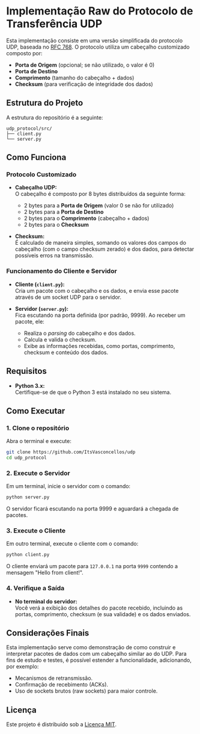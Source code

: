 # Implementação Raw do Protocolo de Transferência UDP

Esta implementação consiste em uma versão simplificada do protocolo UDP, baseada no [RFC 768](https://datatracker.ietf.org/doc/html/rfc768). O protocolo utiliza um cabeçalho customizado composto por:

- **Porta de Origem** (opcional; se não utilizado, o valor é 0)
- **Porta de Destino**
- **Comprimento** (tamanho do cabeçalho + dados)
- **Checksum** (para verificação de integridade dos dados)

## Estrutura do Projeto

A estrutura do repositório é a seguinte:

```
udp_protocol/src/
├── client.py
└── server.py
```

## Como Funciona

### Protocolo Customizado

- **Cabeçalho UDP:**  
  O cabeçalho é composto por 8 bytes distribuídos da seguinte forma:
  - 2 bytes para a **Porta de Origem** (valor 0 se não for utilizado)
  - 2 bytes para a **Porta de Destino**
  - 2 bytes para o **Comprimento** (cabeçalho + dados)
  - 2 bytes para o **Checksum**

- **Checksum:**  
  É calculado de maneira simples, somando os valores dos campos do cabeçalho (com o campo checksum zerado) e dos dados, para detectar possíveis erros na transmissão.

### Funcionamento do Cliente e Servidor

- **Cliente (`client.py`):**  
  Cria um pacote com o cabeçalho e os dados, e envia esse pacote através de um socket UDP para o servidor.

- **Servidor (`server.py`):**  
  Fica escutando na porta definida (por padrão, 9999). Ao receber um pacote, ele:
  - Realiza o *parsing* do cabeçalho e dos dados.
  - Calcula e valida o checksum.
  - Exibe as informações recebidas, como portas, comprimento, checksum e conteúdo dos dados.

## Requisitos

- **Python 3.x:**  
  Certifique-se de que o Python 3 está instalado no seu sistema.

## Como Executar

### 1. Clone o repositório

Abra o terminal e execute:

```bash
git clone https://github.com/ItsVasconcellos/udp
cd udp_protocol
```

### 2. Execute o Servidor

Em um terminal, inicie o servidor com o comando:

```bash
python server.py
```

O servidor ficará escutando na porta 9999 e aguardará a chegada de pacotes.

### 3. Execute o Cliente

Em outro terminal, execute o cliente com o comando:

```bash
python client.py
```

O cliente enviará um pacote para `127.0.0.1` na porta `9999` contendo a mensagem "Hello from client!".

### 4. Verifique a Saída

- **No terminal do servidor:**  
  Você verá a exibição dos detalhes do pacote recebido, incluindo as portas, comprimento, checksum (e sua validade) e os dados enviados.

## Considerações Finais

Esta implementação serve como demonstração de como construir e interpretar pacotes de dados com um cabeçalho similar ao do UDP. Para fins de estudo e testes, é possível estender a funcionalidade, adicionando, por exemplo:
- Mecanismos de retransmissão.
- Confirmação de recebimento (ACKs).
- Uso de sockets brutos (raw sockets) para maior controle.

## Licença

Este projeto é distribuído sob a [Licença MIT](https://opensource.org/licenses/MIT).
